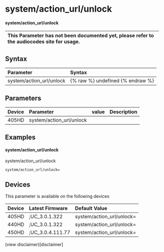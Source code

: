 ﻿---
description: system/action_url/unlock
search:
    keywords: ['system','action_url','unlock']
---

# system/action_url/unlock

#### system/action_url/unlock


| This Parameter has not been documented yet, please refer to the audiocodes site for usage.  |
| :--- |

## Syntax
| Parameter | Syntax |
| :--- | :--- |
|system/action_url/unlock | {% raw %} undefined {% endraw %} |

## Parameters
|Device|Parameter|value|Description|
|:---|:---|:---|:---|
| 405HD | system/action_url/unlock |  |  |

## Examples
#### system/action_url/unlock

system/action_url/unlock

```
system/action_url/unlock=
```

## Devices
This parameter is available on the following devices

| Device | Latest Firmware | Default Value |
|:---|:---|:---|
| 405HD | ;UC_3.0.1.322 | system/action_url/unlock= 
| 440HD | ;UC_3.0.1.322 | system/action_url/unlock= 
| 450HD | ;UC_3.0.4.111.77 | system/action_url/unlock= 

(view disclaimer)[disclaimer]
